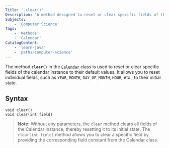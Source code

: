 ```yaml
---
Title: '.clear()'
Description: 'A method designed to reset or clear specific fields of the calendar instance.'
Subjects: 
    - 'Computer Science'
Tags:
    - 'Methods'
    - 'Calendar'
CatalogContent:
    - 'learn-java'
    - 'paths/computer-science'
---
```


The method **`clear()`** in the [`Calendar`](https://www.codecademy.com/resources/docs/java/calendar) class is used to reset or clear specific fields of the calendar instance to their default values. It allows you to reset individual fields, such as `YEAR`, `MONTH`, `DAY_OF_MONTH`, `HOUR`, etc., to their initial state.

## Syntax

```pseudo
void clear()
void clear(int field)
```

> **Note:** Without any parameters, the `clear` method clears all fields of the Calendar instance, thereby resetting it to its initial state. The `clear(int field)` method allows you to clear a specific field by providing the corresponding field constant from the Calendar class.

